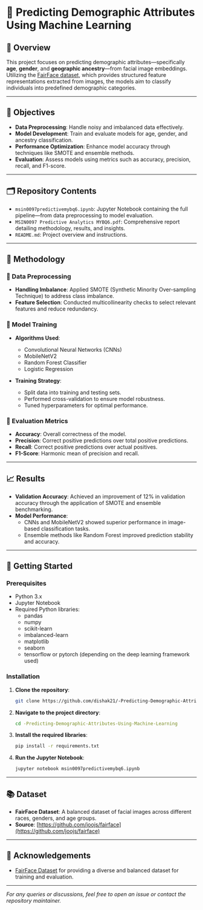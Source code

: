 # 🧠 Predicting Demographic Attributes Using Machine Learning

## 📌 Overview

This project focuses on predicting demographic attributes—specifically **age**, **gender**, and **geographic ancestry**—from facial image embeddings. Utilizing the [FairFace dataset](https://github.com/joojs/fairface), which provides structured feature representations extracted from images, the models aim to classify individuals into predefined demographic categories.

---

## 🎯 Objectives

- **Data Preprocessing**: Handle noisy and imbalanced data effectively.
- **Model Development**: Train and evaluate models for age, gender, and ancestry classification.
- **Performance Optimization**: Enhance model accuracy through techniques like SMOTE and ensemble methods.
- **Evaluation**: Assess models using metrics such as accuracy, precision, recall, and F1-score.

---

## 🗂️ Repository Contents

- `msin0097predictivemybq6.ipynb`: Jupyter Notebook containing the full pipeline—from data preprocessing to model evaluation.
- `MSIN0097 Predictive Analytics MYBQ6.pdf`: Comprehensive report detailing methodology, results, and insights.
- `README.md`: Project overview and instructions.

---

## 🧪 Methodology

### 🔹 Data Preprocessing

- **Handling Imbalance**: Applied SMOTE (Synthetic Minority Over-sampling Technique) to address class imbalance.
- **Feature Selection**: Conducted multicollinearity checks to select relevant features and reduce redundancy.

### 🔹 Model Training

- **Algorithms Used**:
  - Convolutional Neural Networks (CNNs)
  - MobileNetV2
  - Random Forest Classifier
  - Logistic Regression

- **Training Strategy**:
  - Split data into training and testing sets.
  - Performed cross-validation to ensure model robustness.
  - Tuned hyperparameters for optimal performance.

### 🔹 Evaluation Metrics

- **Accuracy**: Overall correctness of the model.
- **Precision**: Correct positive predictions over total positive predictions.
- **Recall**: Correct positive predictions over actual positives.
- **F1-Score**: Harmonic mean of precision and recall.

---

## 📈 Results

- **Validation Accuracy**: Achieved an improvement of 12% in validation accuracy through the application of SMOTE and ensemble benchmarking.
- **Model Performance**:
  - CNNs and MobileNetV2 showed superior performance in image-based classification tasks.
  - Ensemble methods like Random Forest improved prediction stability and accuracy.

---

## 🚀 Getting Started

### Prerequisites

- Python 3.x
- Jupyter Notebook
- Required Python libraries:
  - pandas
  - numpy
  - scikit-learn
  - imbalanced-learn
  - matplotlib
  - seaborn
  - tensorflow or pytorch (depending on the deep learning framework used)

### Installation

1. **Clone the repository**:

   ```bash
   git clone https://github.com/dishak21/-Predicting-Demographic-Attributes-Using-Machine-Learning.git
   ```

2. **Navigate to the project directory**:

   ```bash
   cd -Predicting-Demographic-Attributes-Using-Machine-Learning
   ```

3. **Install the required libraries**:

   ```bash
   pip install -r requirements.txt
   ```

4. **Run the Jupyter Notebook**:

   ```bash
   jupyter notebook msin0097predictivemybq6.ipynb
   ```

---

## 📚 Dataset

- **FairFace Dataset**: A balanced dataset of facial images across different races, genders, and age groups.
- **Source**: [https://github.com/joojs/fairface](https://github.com/joojs/fairface)

---


## 🤝 Acknowledgements

- [FairFace Dataset](https://github.com/joojs/fairface) for providing a diverse and balanced dataset for training and evaluation.

---

*For any queries or discussions, feel free to open an issue or contact the repository maintainer.*
